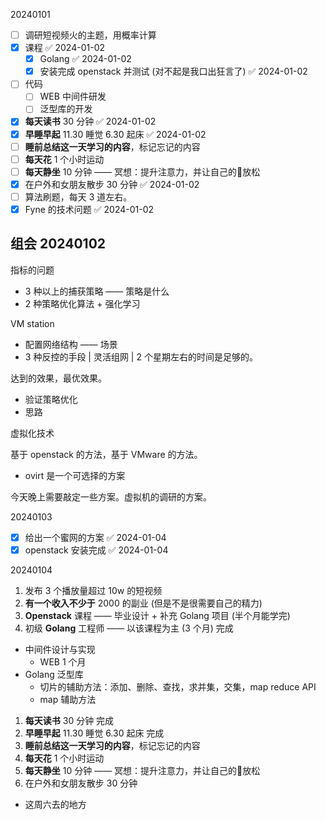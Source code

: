20240101

- [ ] 调研短视频火的主题，用概率计算
- [x] 课程 ✅ 2024-01-02
	- [x] Golang ✅ 2024-01-02
	- [x] 安装完成 openstack 并测试 (对不起是我口出狂言了) ✅ 2024-01-02
- [ ] 代码
	- [ ] WEB 中间件研发
	- [ ] 泛型库的开发
- [x] **每天读书** 30 分钟 ✅ 2024-01-02
- [x] **早睡早起** 11.30 睡觉 6.30 起床 ✅ 2024-01-02
- [ ] **睡前总结这一天学习的内容**，标记忘记的内容
- [ ] **每天花** 1 个小时运动
- [ ] **每天静坐** 10 分钟 —— 冥想：提升注意力，并让自己的🧠放松
- [x] 在户外和女朋友散步 30 分钟 ✅ 2024-01-02
- [ ] 算法刷题，每天 3 道左右。
- [x] Fyne 的技术问题 ✅ 2024-01-02

## 组会 20240102

指标的问题

- 3 种以上的捕获策略 —— 策略是什么
- 2 种策略优化算法 + 强化学习

VM station

- 配置网络结构 —— 场景
- 3 种反控的手段 | 灵活组网 | 2 个星期左右的时间是足够的。

达到的效果，最优效果。

- 验证策略优化
- 思路

虚拟化技术

基于 openstack 的方法，基于 VMware 的方法。

- ovirt 是一个可选择的方案

今天晚上需要敲定一些方案。虚拟机的调研的方案。

20240103

- [x] 给出一个蜜网的方案 ✅ 2024-01-04
- [x] openstack 安装完成 ✅ 2024-01-04

20240104

1. 发布 3 个播放量超过 10w 的短视频
2. **有一个收入不少于** 2000 的副业 (但是不是很需要自己的精力)
3. **Openstack** 课程 —— 毕业设计 + 补充 Golang 项目 (半个月能学完)
4. 初级 **Golang** 工程师 —— 以该课程为主 (3 个月) 完成

- 中间件设计与实现
	- WEB 1 个月
- Golang 泛型库
	- 切片的辅助方法：添加、删除、查找，求并集，交集，map reduce API
	- map 辅助方法

1. **每天读书** 30 分钟 完成
2. **早睡早起** 11.30 睡觉 6.30 起床 完成
3. **睡前总结这一天学习的内容**，标记忘记的内容
4. **每天花** 1 个小时运动
5. **每天静坐** 10 分钟 —— 冥想：提升注意力，并让自己的🧠放松
6. 在户外和女朋友散步 30 分钟

- 这周六去的地方
